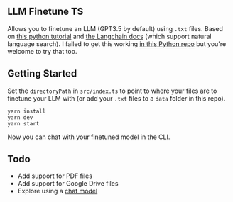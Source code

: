 ## LLM Finetune TS
Allows you to finetune an LLM (GPT3.5 by default) using `.txt` files. Based on [this python tutorial](https://www.haihai.ai/gpt-gdrive/) and [the Langchain docs](https://js.langchain.com/docs/) (which support natural language search). I failed to get this working [in this Python repo](https://github.com/bradydowling/gpt-gdrive) but you're welcome to try that too.

## Getting Started
Set the `directoryPath` in `src/index.ts` to point to where your files are to finetune your LLM with (or add your `.txt` files to a `data` folder in this repo).

```
yarn install
yarn dev
yarn start
```
Now you can chat with your finetuned model in the CLI.

## Todo

- Add support for PDF files
- Add support for Google Drive files
- Explore using a [chat model](https://js.langchain.com/docs/getting-started/guide-chat)